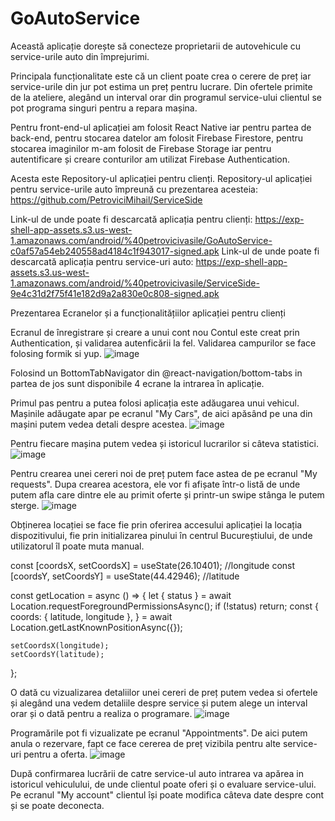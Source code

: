 # GoAutoService

Această aplicație dorește să conecteze proprietarii de autovehicule cu service-urile auto din împrejurimi.

Principala funcționalitate este că un client poate crea o cerere de preț iar service-urile din jur pot estima un preț pentru lucrare. Din ofertele primite de la ateliere, alegând un interval orar din programul service-ului clientul se pot programa singuri pentru a repara mașina.

Pentru front-end-ul aplicației am folosit React Native iar pentru partea de back-end, pentru stocarea datelor am folosit Firebase Firestore, pentru stocarea imaginilor m-am folosit de Firebase Storage iar pentru autentificare și creare conturilor am utilizat Firebase Authentication.

Acesta este Repository-ul aplicației pentru clienți. 
Repository-ul aplicației pentru service-urile auto împreună cu prezentarea acesteia: https://github.com/PetroviciMihail/ServiceSide

Link-ul de unde poate fi descarcată aplicația pentru clienți: https://exp-shell-app-assets.s3.us-west-1.amazonaws.com/android/%40petrovicivasile/GoAutoService-c0af57a54eb240558ad4184c1f943017-signed.apk
Link-ul de unde poate fi descarcată aplicația pentru service-uri auto: https://exp-shell-app-assets.s3.us-west-1.amazonaws.com/android/%40petrovicivasile/ServiceSide-9e4c31d2f75f41e182d9a2a830e0c808-signed.apk

Prezentarea Ecranelor și a funcționalitățiilor aplicației pentru clienți

Ecranul de înregistrare și creare a unui cont nou
Contul este creat prin Authentication, și validarea autenficării la fel. Validarea campurilor se face folosing formik si yup.
![image](https://user-images.githubusercontent.com/61497362/190011546-5248c95b-9851-46d0-9faa-17deb99ec6c7.png)

Folosind un BottomTabNavigator din @react-navigation/bottom-tabs in partea de jos sunt disponibile 4 ecrane la intrarea în aplicație.

Primul pas pentru a putea folosi aplicația este adăugarea unui vehicul.
Mașinile adăugate apar pe ecranul "My Cars", de aici apăsând pe una din mașini putem vedea detali despre acestea.
![image](https://user-images.githubusercontent.com/61497362/190013548-f0e110d9-943e-45b2-bb72-e6ef95d95224.png)

Pentru fiecare mașina putem vedea și istoricul lucrarilor si câteva statistici.
![image](https://user-images.githubusercontent.com/61497362/190013675-a91ee0ae-755f-4fed-8898-bce41daca13d.png)

Pentru crearea unei cereri noi de preț putem face astea de pe ecranul "My requests". Dupa crearea acestora, ele vor fi afișate într-o listă de unde putem afla care dintre ele au primit oferte și printr-un swipe stânga le putem sterge.
![image](https://user-images.githubusercontent.com/61497362/190015494-d0e0bdf5-d3dc-49c4-8bb5-e19b0612cc38.png)

Obținerea locației se face fie prin oferirea accesului aplicației la locația dispozitivului, fie prin initializarea pinului în centrul Bucureștiului, de unde utilizatorul îl poate muta manual.

const [coordsX, setCoordsX] = useState(26.10401); //longitude
const [coordsY, setCoordsY] = useState(44.42946); //latitude
  
  const getLocation = async () => {
    let { status } = await Location.requestForegroundPermissionsAsync();
    if (!status) return;
    const {
      coords: { latitude, longitude },
    } = await Location.getLastKnownPositionAsync({});

    setCoordsX(longitude);
    setCoordsY(latitude);
  };


O dată cu vizualizarea detaliilor unei cereri de preț putem vedea si ofertele și alegând una vedem detaliile despre service și putem alege un interval orar și o dată pentru a realiza o programare.
![image](https://user-images.githubusercontent.com/61497362/190016111-b6db2fd2-ea4c-4927-8123-4ed5b0d00863.png)

Programările pot fi vizualizate pe ecranul "Appointments". De aici putem anula o rezervare, fapt ce face cererea de preț vizibila pentru alte service-uri pentru a oferta.
![image](https://user-images.githubusercontent.com/61497362/190016532-f011d2b4-6105-433a-9e5d-1fa0845673f8.png)

După confirmarea lucrării de catre service-ul auto intrarea va apărea in istoricul vehiculului, de unde clientul poate oferi și o evaluare service-ului.
Pe ecranul "My account" clientul își poate modifica câteva date despre cont și se poate deconecta.


